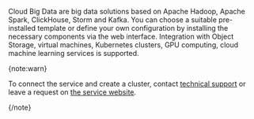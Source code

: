 Cloud Big Data are big data solutions based on Apache Hadoop, Apache Spark, ClickHouse, Storm and Kafka. You can choose a suitable pre-installed template or define your own configuration by installing the necessary components via the web interface. Integration with Object Storage, virtual machines, Kubernetes clusters, GPU computing, cloud machine learning services is supported.

{note:warn}

To connect the service and create a cluster, contact [technical support](mailto:support@mcs.mail.ru) or leave a request on [the service website](https://cloud.vk.com/bigdata/).

{/note}